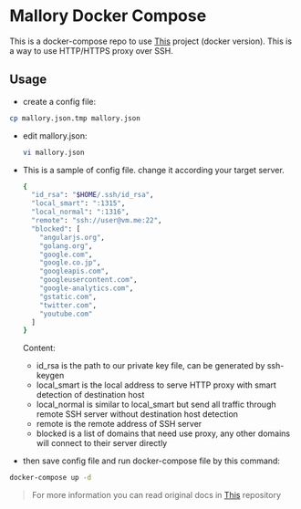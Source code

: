# Mallory Docker Compose
 This is a docker-compose repo to use [This](https://github.com/justmao945/mallory) project (docker version). This is a way to use HTTP/HTTPS proxy over SSH.
## Usage

  - create a config file:

  ```bash
  cp mallory.json.tmp mallory.json
  ```



  - edit mallory.json:
    ```bash
    vi mallory.json
    ```
  - This is a sample of config file. change it according your target server.
    ```bash
    {
      "id_rsa": "$HOME/.ssh/id_rsa",
      "local_smart": ":1315",
      "local_normal": ":1316",
      "remote": "ssh://user@vm.me:22",
      "blocked": [
        "angularjs.org",
        "golang.org",
        "google.com",
        "google.co.jp",
        "googleapis.com",
        "googleusercontent.com",
        "google-analytics.com",
        "gstatic.com",
        "twitter.com",
        "youtube.com"
      ]
    }
    ```
    Content:

    - id_rsa is the path to our private key file, can be generated by ssh-keygen
    - local_smart is the local address to serve HTTP proxy with smart detection of destination host
    - local_normal is similar to local_smart but send all traffic through remote SSH server without destination host detection
    - remote is the remote address of SSH server
    - blocked is a list of domains that need use proxy, any other domains will connect to their server directly


  - then save config file and run docker-compose file by this command:
  ```bash
  docker-compose up -d

  ```

>  For more information you can read original docs in [This](https://github.com/justmao945/mallory) repository
